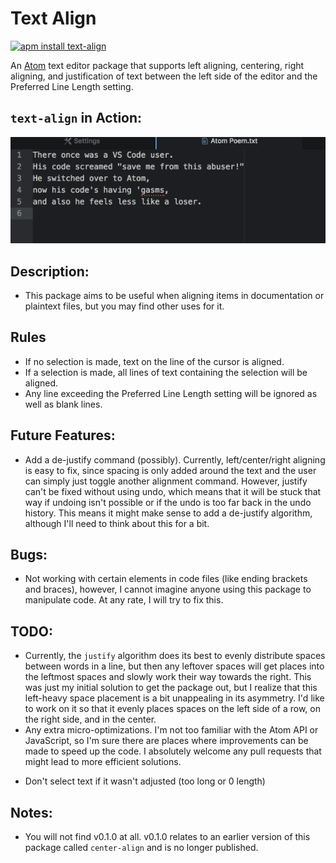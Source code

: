 # Text Align

[![apm install text-align](https://apm-badges.herokuapp.com/apm/text-align.svg)](https://atom.io/packages/text-align)

An [Atom](https://atom.io) text editor package that supports left aligning,
centering, right aligning, and justification of text between the left side of
the editor and the Preferred Line Length setting.

## `text-align` in Action:

![Action](./misc/text-align.gif)

## Description:

* This package aims to be useful when aligning items in documentation or
  plaintext files, but you may find other uses for it.

## Rules

* If no selection is made, text on the line of the cursor is aligned.  
* If a selection is made, all lines of text containing the selection
  will be aligned.
* Any line exceeding the Preferred Line Length setting will be ignored as well
  as blank lines.

## Future Features:

* Add a de-justify command (possibly).  Currently, left/center/right aligning
  is easy to fix, since spacing is only added around the text and the user can
  simply just toggle another alignment command.  However, justify can't be fixed
  without using undo, which means that it will be stuck that way if undoing
  isn't possible or if the undo is too far back in the undo history.  This means
  it might make sense to add a de-justify algorithm, although I'll need to think
  about this for a bit.

## Bugs:

* Not working with certain elements in code files (like ending brackets and
  braces), however, I cannot imagine anyone using this package to manipulate
  code.  At any rate, I will try to fix this.

## TODO:

* Currently, the `justify` algorithm does its best to evenly distribute spaces
  between words in a line, but then any leftover spaces will get places into the
  leftmost spaces and slowly work their way towards the right.  This was just my
  initial solution to get the package out, but I realize that this left-heavy
  space placement is a bit unappealing in its asymmetry.  I'd like to work on it
  so that it evenly places spaces on the left side of a row, on the right side,
  and in the center.
* Any extra micro-optimizations.  I'm not too familiar with the Atom API or
  JavaScript, so I'm sure there are places where improvements can be made to
  speed up the code.  I absolutely welcome any pull requests that might lead to
  more efficient solutions.
- Don't select text if it wasn't adjusted (too long or 0 length)

## Notes:

* You will not find v0.1.0 at all.  v0.1.0 relates to an earlier version of this
  package called `center-align` and is no longer published.
